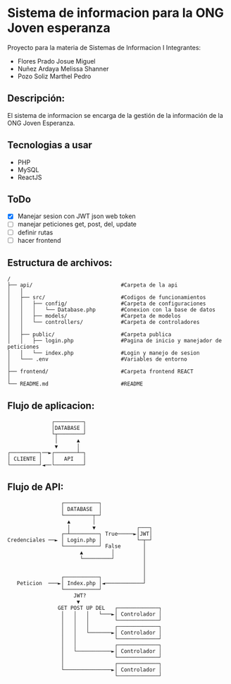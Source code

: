 # Sistema de informacion para la ONG Joven esperanza
Proyecto para la materia de Sistemas de Informacion I
Integrantes:
- Flores Prado Josue Miguel
- Nuñez Ardaya Melissa Shanner
- Pozo Soliz Marthel Pedro

## Descripción:
El sistema de informacion se encarga de la gestión de la información de la ONG Joven Esperanza.
## Tecnologias a usar
- PHP
- MySQL
- ReactJS
## ToDo
- [x] Manejar sesion con JWT json web token
- [ ] manejar peticiones get, post, del, update
- [ ] definir rutas
- [ ] hacer frontend

## Estructura de archivos:
```
/
├── api/                            #Carpeta de la api
│   │
│   ├── src/                        #Codigos de funcionamientos
│   │   ├── config/                 #Carpeta de configuraciones
│   │   │   └── Database.php        #Conexion con la base de datos
│   │   ├── models/                 #Carpeta de modelos
│   │   └── controllers/            #Carpeta de controladores
│   │
│   ├── public/                     #Carpeta publica
│   │   ├── login.php               #Pagina de inicio y manejador de peticiones
│   │   └── index.php               #Login y manejo de sesion
│   └─── .env                       #Variables de entorno
│
├── frontend/                       #Carpeta frontend REACT
│
└── README.md                       #README
```

## Flujo de aplicacion:
```
              ┌─────────┐
              │DATABASE │
              └┬────────┘
               │      ▲  
               ▼      │  
┌─────────┐──►┌───────┴─┐
│ CLIENTE │   │   API   │
└─────────┘◄──└─────────┘
```

## Flujo de API:
```
                 ┌───────────┐                   
                 │ DATABASE  │                   
                 └─────────┬─┘                   
                   ▲       │                     
                   │       ▼             ┌───┐   
                 ┌─┴─────────┐ True─────►│JWT│   
Credenciales ──► │ Login.php │           └─┬─┘   
                 └───────────┘ False       │     
                       ▲         │         │     
                       └─────────┘         │     
                                           │     
                                           │     
                 ┌───────────┐             │     
   Peticion  ───►│ Index.php │◄────────────┘     
                 └───────────┘                   
                     JWT?                        
                      ▼                          
                GET POST UP DEL   ┌─────────────┐
                 │   │   │   └───►│ Controlador │
                 │   │   │        └─────────────┘
                 │   │   │        ┌─────────────┐
                 │   │   └───────►│ Controlador │
                 │   │            └─────────────┘
                 │   │            ┌─────────────┐
                 │   └───────────►│ Controlador │
                 │                └─────────────┘
                 │                ┌─────────────┐
                 └───────────────►│ Controlador │
                                  └─────────────┘
```
